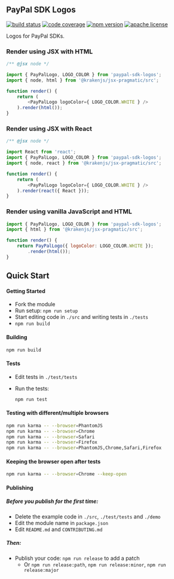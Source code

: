 PayPal SDK Logos
----------------

[![build status][build-badge]][build]
[![code coverage][coverage-badge]][coverage]
[![npm version][version-badge]][package]
[![apache license][license-badge]][license]

[build-badge]: https://img.shields.io/github/workflow/status/paypal/paypal-sdk-logos/build?logo=github&style=flat-square
[build]: https://github.com/paypal/paypal-sdk-logos/actions?query=workflow%3Abuild
[coverage-badge]: https://img.shields.io/codecov/c/github/paypal/paypal-sdk-logos.svg?style=flat-square
[coverage]: https://codecov.io/github/paypal/paypal-sdk-logos/
[version-badge]: https://img.shields.io/npm/v/@paypal/sdk-logos.svg?style=flat-square
[package]: https://www.npmjs.com/package/@paypal/sdk-logos
[license-badge]: https://img.shields.io/npm/l/@paypal/sdk-logos.svg?style=flat-square
[license]: https://github.com/paypal/paypal-sdk-logos/blob/main/LICENSE

Logos for PayPal SDKs.

### Render using JSX with HTML

```javascript
/** @jsx node */

import { PayPalLogo, LOGO_COLOR } from 'paypal-sdk-logos';
import { node, html } from '@krakenjs/jsx-pragmatic/src';

function render() {
    return (
        <PayPalLogo logoColor={ LOGO_COLOR.WHITE } />
    ).render(html());
}
```

### Render using JSX with React

```javascript
/** @jsx node */

import React from 'react';
import { PayPalLogo, LOGO_COLOR } from 'paypal-sdk-logos';
import { node, react } from '@krakenjs/jsx-pragmatic/src';

function render() {
    return (
        <PayPalLogo logoColor={ LOGO_COLOR.WHITE } />
    ).render(react({ React }));
}
```

### Render using vanilla JavaScript and HTML

```javascript
import { PayPalLogo, LOGO_COLOR } from 'paypal-sdk-logos';
import { html } from '@krakenjs/jsx-pragmatic/src';

function render() {
    return PayPalLogo({ logoColor: LOGO_COLOR.WHITE });
        .render(html());
}
```

Quick Start
-----------

#### Getting Started

- Fork the module
- Run setup: `npm run setup`
- Start editing code in `./src` and writing tests in `./tests`
- `npm run build`

#### Building

```bash
npm run build
```

#### Tests

- Edit tests in `./test/tests`
- Run the tests:

  ```bash
  npm run test
  ```

#### Testing with different/multiple browsers

```bash
npm run karma -- --browser=PhantomJS
npm run karma -- --browser=Chrome
npm run karma -- --browser=Safari
npm run karma -- --browser=Firefox
npm run karma -- --browser=PhantomJS,Chrome,Safari,Firefox
```

#### Keeping the browser open after tests

```bash
npm run karma -- --browser=Chrome --keep-open
```

#### Publishing

##### Before you publish for the first time:

- Delete the example code in `./src`, `./test/tests` and `./demo`
- Edit the module name in `package.json`
- Edit `README.md` and `CONTRIBUTING.md`

##### Then:

- Publish your code: `npm run release` to add a patch
  - Or `npm run release:path`, `npm run release:minor`, `npm run release:major`
